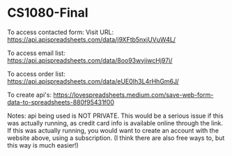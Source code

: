 # CS1080-Final

To access contacted form:
Visit URL: https://api.apispreadsheets.com/data/j9XFtb5nxjUVuW4L/

To access email list:
https://api.apispreadsheets.com/data/8oo93wvjiwcHj97i/

To access order list:
https://api.apispreadsheets.com/data/eUE0Ih3L4rHhGm6J/

To create api's:
https://lovespreadsheets.medium.com/save-web-form-data-to-spreadsheets-880f95431f00

Notes:
api being used is NOT PRIVATE. This would be a serious issue if this was actually running, as credit card info is available online through the link. If this was actually running, you would want to create an account with the website above, using a subscription. (I think there are also free ways to, but this way is much easier!)